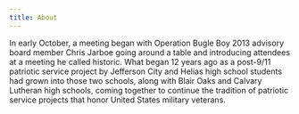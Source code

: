 ```yaml
---
title: About
---
```

<re-img src="Chris_Jarboe.jpg" hovereffect=true></re-img>

In early October, a meeting began with Operation Bugle Boy 2013 advisory board member Chris Jarboe going around a table and introducing attendees at a meeting he called historic. What began 12 years ago as a post-9/11 patriotic service project by Jefferson City and Helias high school students had grown into those two schools, along with Blair Oaks and Calvary Lutheran high schools, coming together to continue the tradition of patriotic service projects that honor United States military veterans.

<re-icons></re-icons>
